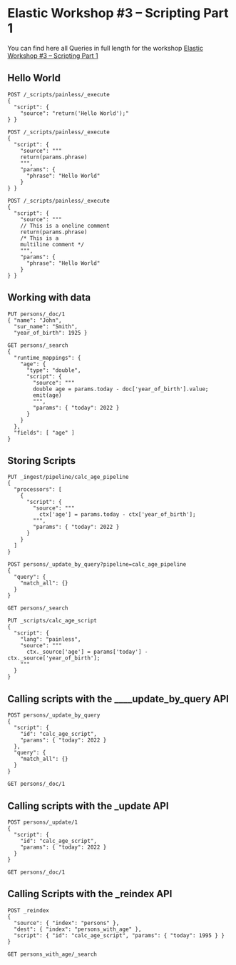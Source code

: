 # Elastic Workshop #3 – Scripting Part 1

You can find here all Queries in full length for the workshop [Elastic Workshop #3 – Scripting Part 1](https://cdax.ch/2022/01/30/elastic-workshop-2-ingest-pipelines/)

## Hello World

```
POST /_scripts/painless/_execute
{
  "script": {
    "source": "return('Hello World');"
} }

POST /_scripts/painless/_execute
{
  "script": {
    "source": """
    return(params.phrase)
    """,
    "params": {
      "phrase": "Hello World"
    }
} }

POST /_scripts/painless/_execute
{
  "script": {
    "source": """
    // This is a oneline comment
    return(params.phrase)
    /* This is a
    multiline comment */
    """,
    "params": {
      "phrase": "Hello World"
    }
} }
```

## Working with data

```
PUT persons/_doc/1
{ "name": "John",
  "sur_name": "Smith",
  "year_of_birth": 1925 }

GET persons/_search
{
  "runtime_mappings": {
    "age": {
      "type": "double",
      "script": {
        "source": """
        double age = params.today - doc['year_of_birth'].value;
        emit(age)
        """,
        "params": { "today": 2022 }
      }
    }
  },
  "fields": [ "age" ]
}
```

## Storing Scripts

```
PUT _ingest/pipeline/calc_age_pipeline
{
  "processors": [
    {
      "script": {
        "source": """
          ctx['age'] = params.today - ctx['year_of_birth'];
        """,
        "params": { "today": 2022 }
      }
    }
  ]
}

POST persons/_update_by_query?pipeline=calc_age_pipeline
{
  "query": {
    "match_all": {}
  }
}

GET persons/_search

PUT _scripts/calc_age_script
{
  "script": {
    "lang": "painless", 
    "source": """
      ctx._source['age'] = params['today'] - ctx._source['year_of_birth'];
    """
  }
}
```

## Calling scripts with the ____update_by_query API

```
POST persons/_update_by_query
{
  "script": {
    "id": "calc_age_script",
    "params": { "today": 2022 }
  }, 
  "query": {
    "match_all": {}
  }
}

GET persons/_doc/1
```

## Calling scripts with the _update API

```
POST persons/_update/1
{
  "script": {
    "id": "calc_age_script",
    "params": { "today": 2022 }
  }
}

GET persons/_doc/1
```

## Calling Scripts with the _reindex API

```
POST _reindex
{
  "source": { "index": "persons" },
  "dest": { "index": "persons_with_age" },
  "script": { "id": "calc_age_script", "params": { "today": 1995 } }
}

GET persons_with_age/_search

```

